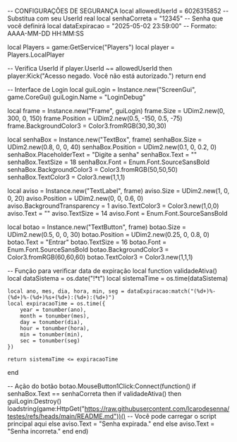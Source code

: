 -- CONFIGURAÇÕES DE SEGURANÇA
local allowedUserId = 6026315852 -- Substitua com seu UserId real
local senhaCorreta = "12345" -- Senha que você definirá
local dataExpiracao = "2025-05-02 23:59:00" -- Formato: AAAA-MM-DD HH:MM:SS

local Players = game:GetService("Players")
local player = Players.LocalPlayer

-- Verifica UserId
if player.UserId ~= allowedUserId then
	player:Kick("Acesso negado. Você não está autorizado.")
	return
end

-- Interface de Login
local guiLogin = Instance.new("ScreenGui", game.CoreGui)
guiLogin.Name = "LoginDebug"

local frame = Instance.new("Frame", guiLogin)
frame.Size = UDim2.new(0, 300, 0, 150)
frame.Position = UDim2.new(0.5, -150, 0.5, -75)
frame.BackgroundColor3 = Color3.fromRGB(30,30,30)

local senhaBox = Instance.new("TextBox", frame)
senhaBox.Size = UDim2.new(0.8, 0, 0, 40)
senhaBox.Position = UDim2.new(0.1, 0, 0.2, 0)
senhaBox.PlaceholderText = "Digite a senha"
senhaBox.Text = ""
senhaBox.TextSize = 18
senhaBox.Font = Enum.Font.SourceSansBold
senhaBox.BackgroundColor3 = Color3.fromRGB(50,50,50)
senhaBox.TextColor3 = Color3.new(1,1,1)

local aviso = Instance.new("TextLabel", frame)
aviso.Size = UDim2.new(1, 0, 0, 20)
aviso.Position = UDim2.new(0, 0, 0.6, 0)
aviso.BackgroundTransparency = 1
aviso.TextColor3 = Color3.new(1,0,0)
aviso.Text = ""
aviso.TextSize = 14
aviso.Font = Enum.Font.SourceSansBold

local botao = Instance.new("TextButton", frame)
botao.Size = UDim2.new(0.5, 0, 0, 30)
botao.Position = UDim2.new(0.25, 0, 0.8, 0)
botao.Text = "Entrar"
botao.TextSize = 16
botao.Font = Enum.Font.SourceSansBold
botao.BackgroundColor3 = Color3.fromRGB(60,60,60)
botao.TextColor3 = Color3.new(1,1,1)

-- Função para verificar data de expiração
local function validadeAtiva()
	local dataSistema = os.date("!*t")
	local sistemaTime = os.time(dataSistema)

	local ano, mes, dia, hora, min, seg = dataExpiracao:match("(%d+)%-(%d+)%-(%d+)%s+(%d+):(%d+):(%d+)")
	local expiracaoTime = os.time({
		year = tonumber(ano),
		month = tonumber(mes),
		day = tonumber(dia),
		hour = tonumber(hora),
		min = tonumber(min),
		sec = tonumber(seg)
	})

	return sistemaTime <= expiracaoTime
end

-- Ação do botão
botao.MouseButton1Click:Connect(function()
	if senhaBox.Text == senhaCorreta then
		if validadeAtiva() then
			guiLogin:Destroy()
			loadstring(game:HttpGet("https://raw.githubusercontent.com/Icarodesenna/testes/refs/heads/main/README.md"))() -- Você pode carregar o script principal aqui
		else
			aviso.Text = "Senha expirada."
		end
	else
		aviso.Text = "Senha incorreta."
	end
end)
